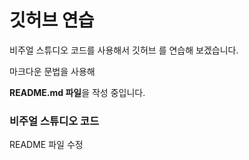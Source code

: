 # 깃허브 연습

비주얼 스튜디오 코드를 사용해서 깃허브 를 연습해 보겠습니다.

마크다운 문법을 사용해

**README.md 파일**을 작성 중입니다.

### 비주얼 스튜디오 코드

README 파일 수정